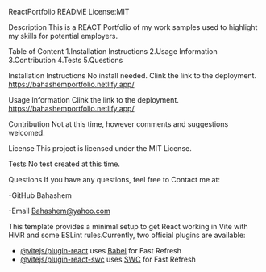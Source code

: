 ReactPortfolio README
License:MIT

Description
This is a REACT Portfolio of my work samples used to highlight my skills for potential employers.

Table of Content
1.Installation Instructions 2.Usage Information 3.Contribution 4.Tests 5.Questions

Installation Instructions
No install needed. Clink the link to the deployment. https://bahashemportfolio.netlify.app/

Usage Information
Clink the link to the deployment. https://bahashemportfolio.netlify.app/


Contribution
Not at this time, however comments and suggestions welcomed.

License
This project is licensed under the MIT License.

Tests
No test created at this time.

Questions
If you have any questions, feel free to Contact me at:

-GitHub Bahashem

-Email Bahashem@yahoo.com



This template provides a minimal setup to get React working in Vite with HMR and some ESLint rules.Currently, two official plugins are available:

- [@vitejs/plugin-react](https://github.com/vitejs/vite-plugin-react/blob/main/packages/plugin-react/README.md) uses [Babel](https://babeljs.io/) for Fast Refresh
- [@vitejs/plugin-react-swc](https://github.com/vitejs/vite-plugin-react-swc) uses [SWC](https://swc.rs/) for Fast Refresh

